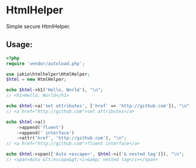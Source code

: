 HtmlHelper
=======================
Simple secure HtmlHelper.

Usage:
-----------------------

```php
<?php
require 'vendor/autoload.php';

use iakio\htmlhelper\HtmlHelper;
$html = new HtmlHelper;

echo $html->h1('Hello, World'), "\n";
// <h1>Hello, World</h1>

echo $html->a('set attributes', ['href' => 'http://github.com']), "\n";
// <a href="http://github.com">set attributes</a>

echo $html->a()
    ->append('fluent')
    ->append(' interface')
    ->attr('href', 'http://github.com'), "\n";
// <a href="http://github.com">fluent interface</a>

echo $html->span(['Auto <escape>', $html->i('& nested tag')]), "\n";
// <span>Auto &lt;escape&gt;<i>&amp; nested tag</i></span>
```
